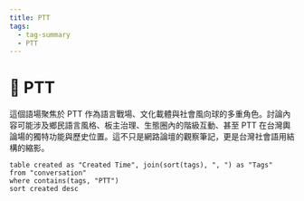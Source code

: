 ```yaml
---
title: PTT
tags:
  - tag-summary
  - PTT
---
```


# 🧃 PTT
這個語場聚焦於 PTT 作為語言戰場、文化載體與社會風向球的多重角色。討論內容可能涉及鄉民語言風格、板主治理、生態圈內的階級互動、甚至 PTT 在台灣輿論場的獨特功能與歷史位置。這不只是網路論壇的觀察筆記，更是台灣社會語用結構的縮影。

```dataview
table created as "Created Time", join(sort(tags), ", ") as "Tags"
from "conversation"
where contains(tags, "PTT")
sort created desc
```
